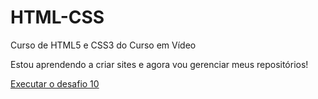 # HTML-CSS
 Curso de HTML5 e CSS3 do Curso em Vídeo

 Estou aprendendo a criar sites e agora vou gerenciar meus repositórios!

 <a href="https://leonardopepo.github.io/HTML-CSS/Desafios/d010/android.html">Executar o desafio 10
